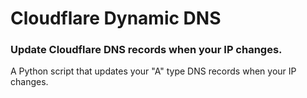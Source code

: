 # Cloudflare Dynamic DNS
### Update Cloudflare DNS records when your IP changes.

A Python script that updates your "A" type DNS records when your IP changes.
